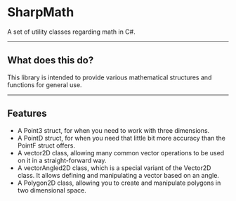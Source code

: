 # SharpMath
A set of utility classes regarding math in C#. 

---------------------------------------
## What does this do?
This library is intended to provide various mathematical structures and functions for general use. 

---------------------------------------
## Features
* A Point3 struct, for when you need to work with three dimensions. 
* A PointD struct, for when you need that little bit more accuracy than the PointF struct offers. 
* A vector2D class, allowing many common vector operations to be used on it in a straight-forward way. 
* A vectorAngled2D class, which is a special variant of the Vector2D class. It allows defining and manipulating a vector based on an angle. 
* A Polygon2D class, allowing you to create and manipulate polygons in two dimensional space. 